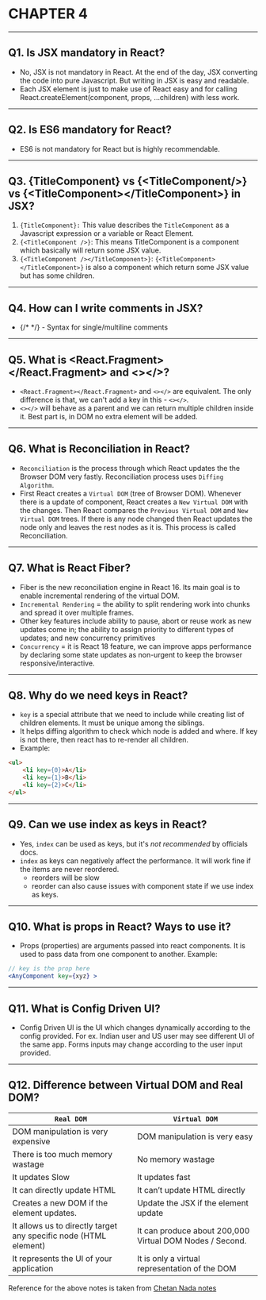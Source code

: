 # CHAPTER 4 
---
## Q1. Is JSX mandatory in React?
- No, JSX is not mandatory in React. At the end of the day, JSX converting the code into pure Javascript. But writing in JSX is easy and readable.
- Each JSX element is just to make use of React easy and for calling React.createElement(component, props, …children) with less work.
---
## Q2. Is ES6 mandatory for React?
- ES6 is not mandatory for React but is highly recommendable.
---
## Q3. {TitleComponent} vs {\<TitleComponent/>} vs {\<TitleComponent>\</TitleComponent>} in JSX?
1. `{TitleComponent}:` This value describes the `TitleComponent` as a Javascript expression or a variable or React Element.
2. `{<TitleComponent />}`: This means TitleComponent is a component which basically will return some JSX value.
3. `{<TitleComponent /></TitleComponent>}`: `{<TitleComponent></TitleComponent>}` is also a component which return some JSX value but has some children. 
---
## Q4. How can I write comments in JSX?
- {/*  */} - Syntax for single/multiline comments
---
## Q5. What is <React.Fragment></React.Fragment> and <></>?
- `<React.Fragment></React.Fragment>` and `<></>` are equivalent. The only difference is that, we can't add a key in this - `<></>`. 
- `<></>` will behave as a parent and we can return multiple children inside it. Best part is, in DOM no extra element will be added.  
---
## Q6. What is Reconciliation in React?
- `Reconciliation` is the process through which React updates the the Browser DOM very fastly. Reconciliation process uses `Diffing Algorithm`.
- First React creates a `Virtual DOM` (tree of Browser DOM). Whenever there is a update of component, React creates a `New Virtual DOM` with the changes. Then React compares the `Previous Virtual DOM` and `New Virtual DOM` trees. If there is any node changed then React updates the node only and leaves the rest nodes as it is. This process is called Reconciliation.
---
## Q7. What is React Fiber?
- Fiber is the new reconciliation engine in React 16. Its main goal is to enable incremental rendering of the virtual DOM.
- `Incremental Rendering` = the ability to split rendering work into chunks and spread it over multiple frames.
- Other key features include ability to pause, abort or reuse work as new updates come in; the ability to assign priority to different types of updates; and new concurrency primitives
- `Concurrency` = it is React 18 feature, we can improve apps performance by declaring some state updates as non-urgent to keep the browser responsive/interactive.   
---

## Q8. Why do we need keys in React?
- `key` is a special attribute that we need to include while creating list of children elements. It must be unique among the siblings.
- It helps diffing algorithm to check which node is added and where. If key is not there, then react has to re-render all children.
- Example:
```html
<ul> 
    <li key={0}>A</li>
    <li key={1}>B</li>
    <li key={2}>C</li>
</ul>
```
---

## Q9. Can we use index as keys in React?
- Yes, `index` can be used as keys, but it's *not recommended* by officials docs. 
- `index` as keys can negatively affect the performance. It will work fine if the items are never reordered. 
    - reorders will be slow
    - reorder can also cause issues with component state if we use index as keys.
---
## Q10. What is props in React? Ways to use it?
- Props (properties) are arguments passed into react components. It is used to pass data from one component to another.
Example: 
```jsx
// key is the prop here
<AnyComponent key={xyz} >  
```
---
## Q11. What is Config Driven UI?
- Config Driven UI is the UI which changes dynamically according to the config provided. For ex. Indian user and US user may see different UI of the same app. Forms inputs may change according to the user input provided.
---

## Q12. Difference between Virtual DOM and Real DOM?
|   `Real DOM`    |   `Virtual DOM` |
|-------------|-----------------|
| DOM manipulation is very expensive  | DOM manipulation is very easy  | 
| There is too much memory wastage  | No memory wastage  |
| It updates Slow | It updates fast |
| It can directly update HTML | It can’t update HTML directly  |
|  Creates a new DOM if the element updates. | Update the JSX if the element update |
| It allows us to directly target any specific node (HTML element) | It can produce about 200,000 Virtual DOM Nodes / Second. |
| It represents the UI of your application | It is only a virtual representation of the DOM |

Reference for the above notes is taken from [Chetan Nada notes](https://github.com/chetannada/Namaste-React/blob/main/Chapter%2004%20-%20Talk%20is%20Cheap%2C%20show%20me%20the%20code/Theory/Session%204%20Theory.md)




